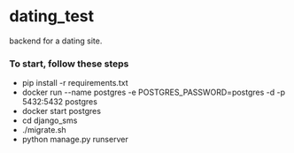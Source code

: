 # dating_test
backend for a dating site.

### To start, follow these steps

- pip install -r requirements.txt
- docker run --name postgres -e POSTGRES_PASSWORD=postgres -d -p 5432:5432 postgres
- docker start postgres
- cd django_sms
- ./migrate.sh
- python manage.py runserver